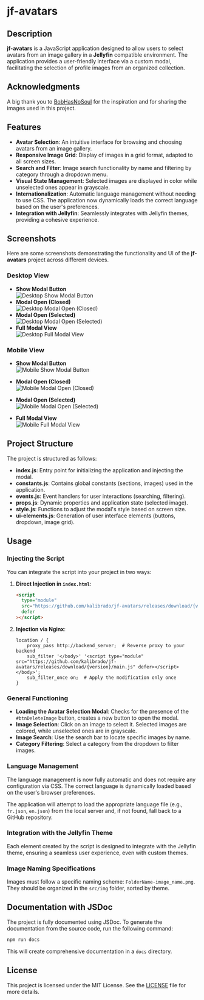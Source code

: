 # jf-avatars

## Description

**jf-avatars** is a JavaScript application designed to allow users to select avatars from an image gallery in a **Jellyfin** compatible environment. The application provides a user-friendly interface via a custom modal, facilitating the selection of profile images from an organized collection.

## Acknowledgments

A big thank you to [BobHasNoSoul](https://github.com/BobHasNoSoul/jellyfin-avatars.git) for the inspiration and for sharing the images used in this project.

## Features

- **Avatar Selection**: An intuitive interface for browsing and choosing avatars from an image gallery.
- **Responsive Image Grid**: Display of images in a grid format, adapted to all screen sizes.
- **Search and Filter**: Image search functionality by name and filtering by category through a dropdown menu.
- **Visual State Management**: Selected images are displayed in color while unselected ones appear in grayscale.
- **Internationalization**: Automatic language management without needing to use CSS. The application now dynamically loads the correct language based on the user's preferences.
- **Integration with Jellyfin**: Seamlessly integrates with Jellyfin themes, providing a cohesive experience.

## Screenshots

Here are some screenshots demonstrating the functionality and UI of the **jf-avatars** project across different devices.

### Desktop View

- **Show Modal Button**  
  ![Desktop Show Modal Button](./screenshot/desktop-show-btn-modal.png)
- **Modal Open (Closed)**  
  ![Desktop Modal Open (Closed)](./screenshot/desktop-show-modal-open-closed.png)
- **Modal Open (Selected)**  
  ![Desktop Modal Open (Selected)](./screenshot/desktop-show-modal-open-seleted.png)
- **Full Modal View**  
  ![Desktop Full Modal View](./screenshot/desktop-show-modal.png)

### Mobile View

- **Show Modal Button**  
  ![Mobile Show Modal Button](./screenshot/mobil-show-btn-modal.png)

- **Modal Open (Closed)**  
  ![Mobile Modal Open (Closed)](./screenshot/mobil-show-modal-open-closed.png)

- **Modal Open (Selected)**  
  ![Mobile Modal Open (Selected)](./screenshot/mobil-show-modal-open-seleted.png)

- **Full Modal View**  
  ![Mobile Full Modal View](./screenshot/mobil-show-modal.png)

## Project Structure

The project is structured as follows:

- **index.js**: Entry point for initializing the application and injecting the modal.
- **constants.js**: Contains global constants (sections, images) used in the application.
- **events.js**: Event handlers for user interactions (searching, filtering).
- **props.js**: Dynamic properties and application state (selected image).
- **style.js**: Functions to adjust the modal's style based on screen size.
- **ui-elements.js**: Generation of user interface elements (buttons, dropdown, image grid).

## Usage

### Injecting the Script

You can integrate the script into your project in two ways:

1. **Direct Injection in `index.html`**:

   ```html
   <script
     type="module"
     src="https://github.com/kalibrado/jf-avatars/releases/download/{version}/main.js"
     defer
   ></script>
   ```

2. **Injection via Nginx**:

   ```nginx
   location / {
       proxy_pass http://backend_server;  # Reverse proxy to your backend
       sub_filter '</body>' '<script type="module" src="https://github.com/kalibrado/jf-avatars/releases/download/{version}/main.js" defer></script></body>';
       sub_filter_once on;  # Apply the modification only once
   }
   ```

### General Functioning

- **Loading the Avatar Selection Modal**: Checks for the presence of the `#btnDeleteImage` button, creates a new button to open the modal.
- **Image Selection**: Click on an image to select it. Selected images are colored, while unselected ones are in grayscale.
- **Image Search**: Use the search bar to locate specific images by name.
- **Category Filtering**: Select a category from the dropdown to filter images.

### Language Management

The language management is now fully automatic and does not require any configuration via CSS. The correct language is dynamically loaded based on the user's browser preferences.

The application will attempt to load the appropriate language file (e.g., `fr.json`, `en.json`) from the local server and, if not found, fall back to a GitHub repository.

### Integration with the Jellyfin Theme

Each element created by the script is designed to integrate with the Jellyfin theme, ensuring a seamless user experience, even with custom themes.

### Image Naming Specifications

Images must follow a specific naming scheme: `FolderName-image_name.png`. They should be organized in the `src/img` folder, sorted by theme.

## Documentation with JSDoc

The project is fully documented using JSDoc. To generate the documentation from the source code, run the following command:

```bash
npm run docs
```

This will create comprehensive documentation in a `docs` directory.

## License

This project is licensed under the MIT License. See the [LICENSE](LICENSE) file for more details.

